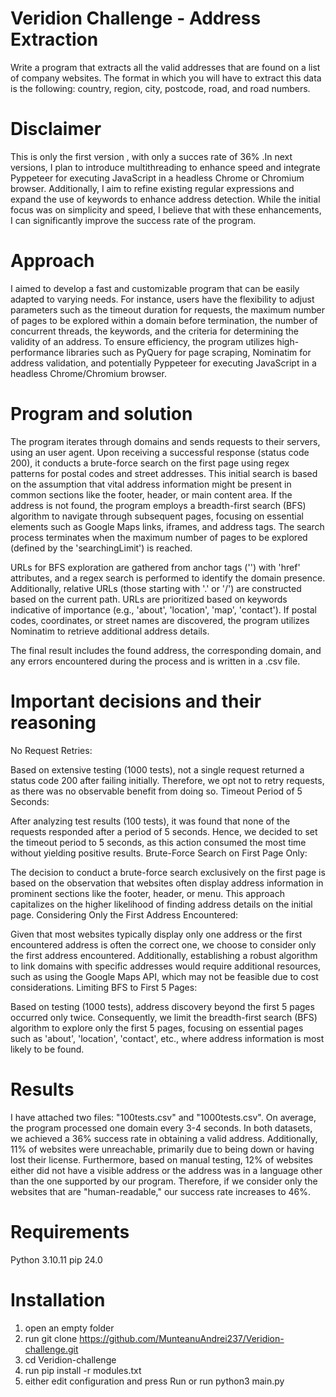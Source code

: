 # Veridion Challenge - Address Extraction
Write a program that extracts all the valid addresses that are found on a list of company websites. The format in which you will have to extract this data is the following: country, region, city, postcode, road, and road numbers. 
# Disclaimer
This is only the first version , with only a succes rate of 36% .In next versions, I plan to introduce multithreading to enhance speed and integrate Pyppeteer for executing JavaScript in a headless Chrome or Chromium browser. Additionally, I aim to refine existing regular expressions and expand the use of keywords to enhance address detection. While the initial focus was on simplicity and speed, I believe that with these enhancements, I can significantly improve the success rate of the program.
# Approach 
I aimed to develop a fast and customizable program that can be easily adapted to varying needs. For instance, users have the flexibility to adjust parameters such as the timeout duration for requests, the maximum number of pages to be explored within a domain before termination, the number of concurrent threads, the keywords, and the criteria for determining the validity of an address. To ensure efficiency, the program utilizes high-performance libraries such as PyQuery for page scraping, Nominatim for address validation, and potentially Pyppeteer for executing JavaScript in a headless Chrome/Chromium browser.
# Program and solution
The program iterates through domains and sends requests to their servers, using an user agent. Upon receiving a successful response (status code 200), it conducts a brute-force search on the first page using regex patterns for postal codes and street addresses. This initial search is based on the assumption that vital address information might be present in common sections like the footer, header, or main content area. If the address is not found, the program employs a breadth-first search (BFS) algorithm to navigate through subsequent pages, focusing on essential elements such as Google Maps links, iframes, and address tags. The search process terminates when the maximum number of pages to be explored (defined by the 'searchingLimit') is reached.

URLs for BFS exploration are gathered from anchor tags ('<a>') with 'href' attributes, and a regex search is performed to identify the domain presence. Additionally, relative URLs (those starting with '.' or '/') are constructed based on the current path. URLs are prioritized based on keywords indicative of importance (e.g., 'about', 'location', 'map', 'contact'). If postal codes, coordinates, or street names are discovered, the program utilizes Nominatim to retrieve additional address details.

The final result includes the found address, the corresponding domain, and any errors encountered during the process and is written in a .csv file.
# Important decisions and their reasoning
No Request Retries:

Based on extensive testing (1000 tests), not a single request returned a status code 200 after failing initially. Therefore, we opt not to retry requests, as there was no observable benefit from doing so.
Timeout Period of 5 Seconds:

After analyzing test results (100 tests), it was found that none of the requests responded after a period of 5 seconds. Hence, we decided to set the timeout period to 5 seconds, as this action consumed the most time without yielding positive results.
Brute-Force Search on First Page Only:

The decision to conduct a brute-force search exclusively on the first page is based on the observation that websites often display address information in prominent sections like the footer, header, or menu. This approach capitalizes on the higher likelihood of finding address details on the initial page.
Considering Only the First Address Encountered:

Given that most websites typically display only one address or the first encountered address is often the correct one, we choose to consider only the first address encountered. Additionally, establishing a robust algorithm to link domains with specific addresses would require additional resources, such as using the Google Maps API, which may not be feasible due to cost considerations.
Limiting BFS to First 5 Pages:

Based on testing (1000 tests), address discovery beyond the first 5 pages occurred only twice. Consequently, we limit the breadth-first search (BFS) algorithm to explore only the first 5 pages, focusing on essential pages such as 'about', 'location', 'contact', etc., where address information is most likely to be found.
# Results
I have attached two files: "100tests.csv" and "1000tests.csv". On average, the program processed one domain every 3-4 seconds. In both datasets, we achieved a 36% success rate in obtaining a valid address. Additionally, 11% of websites were unreachable, primarily due to being down or having lost their license. Furthermore, based on manual testing, 12% of websites either did not have a visible address or the address was in a language other than the one supported by our program. Therefore, if we consider only the websites that are "human-readable," our success rate increases to 46%.
# Requirements
Python 3.10.11
pip 24.0
# Installation 
1. open an empty folder
2. run git clone https://github.com/MunteanuAndrei237/Veridion-challenge.git
3. cd Veridion-challenge
4. run pip install -r modules.txt
5. either edit configuration and press Run or run python3 main.py
